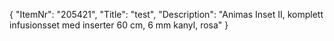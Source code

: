 {
  "ItemNr": "205421",
  "Title": "test",
  "Description": "Animas Inset II, komplett infusionsset med inserter 60 cm, 6 mm kanyl, rosa"
}